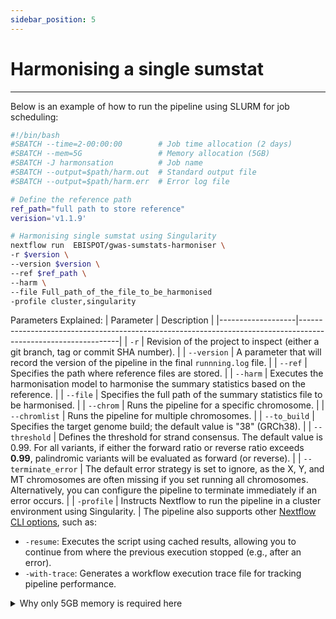 ```yaml
---
sidebar_position: 5
---
```

# Harmonising a single sumstat
---
Below is an example of how to run the pipeline using SLURM for job scheduling:

``` bash title="start_harmonisation.sh"
#!/bin/bash
#SBATCH --time=2-00:00:00        # Job time allocation (2 days)
#SBATCH --mem=5G                 # Memory allocation (5GB)
#SBATCH -J harmonsation          # Job name
#SBATCH --output=$path/harm.out  # Standard output file
#SBATCH --output=$path/harm.err  # Error log file

# Define the reference path
ref_path="full path to store reference"
verision='v1.1.9'

# Harmonising single sumstat using Singularity
nextflow run  EBISPOT/gwas-sumstats-harmoniser \
-r $version \
--version $version \
--ref $ref_path \
--harm \
--file Full_path_of_the_file_to_be_harmonised
-profile cluster,singularity
```
Parameters Explained:
| Parameter         | Description                                                                                                   |
|-------------------|---------------------------------------------------------------------------------------------------------------|
| `-r`           | Revision of the project to inspect (either a git branch, tag or commit SHA number).                                                         |
| `--version`           | A parameter that will record the version of the pipeline in the final `runnning.log` file.                                                         |
| `--ref`           | Specifies the path where reference files are stored.                                                         |
| `--harm`          | Executes the harmonisation model to harmonise the summary statistics based on the reference.                 |
| `--file`          | Specifies the full path of the summary statistics file to be harmonised.                                     |
| `--chrom`         | Runs the pipeline for a specific chromosome.                                                                  |
| `--chromlist`     | Runs the pipeline for multiple chromosomes.                                                                   |
| `--to_build`      | Specifies the target genome build; the default value is "38" (GRCh38).                                      |
| `--threshold`     | Defines the threshold for strand consensus. The default value is 0.99. For all variants, if either the forward ratio or reverse ratio exceeds **0.99**, palindromic variants will be evaluated as forward (or reverse). |
| `--terminate_error`        | The default error strategy is set to ignore, as the X, Y, and MT chromosomes are often missing if you set running all chromosomes. Alternatively, you can configure the pipeline to terminate immediately if an error occurs.                        |
| `-profile`        | Instructs Nextflow to run the pipeline in a cluster environment using Singularity.                           |
The pipeline also supports other [Nextflow CLI options](https://www.nextflow.io/docs/latest/reference/cli.html), such as:
* `-resume`: Executes the script using cached results, allowing you to continue from where the previous execution stopped (e.g., after an error).
* `-with-trace`: Generates a workflow execution trace file for tracking pipeline performance.

<details>
    <summary> Why only 5GB memory is required here </summary>
    
    In Nextflow, the pipeline is made by joining together different processes. The job defined in the `start_harmonisation.sh` script is the initial step to start the pipeline and requires a small amount of memory.
    
    Nextflow manages the execution of each process and allocates the corresponding memory and wall time as specified in the `config/basic.config` file. For example, the map_to_build step, which performs [genome build mapping](../Introduction/Genome-Build-Mapping.md) step, requires 28GB of memory to complete.
    
    Additionally, if a process exits with a status code between 130 and 145, inclusive, or is equal to 104, Nextflow will automatically retry that process up to 5 times, allocating additional memory with each attempt. If it continues to fail due to these exit statuses, you can modify the resource requirements in the configuration file to accommodate the necessary resources.

    <details>
       <summary>resources required in the `Genome Build Mapping` step</summary>
        ```config title="config/basic.config"
        withName:map_to_build {
                memory = { 28.GB * task.attempt }
                time   = { 5.h  * task.attempt }
                publishDir =[ 
                    path:{"${launchDir}/$GCST"},
                    mode: 'copy'
                    ]
            }
        ```
    </details>
</details>


    
